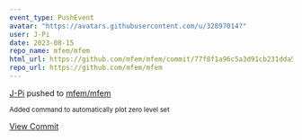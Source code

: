 ```yaml
---
event_type: PushEvent
avatar: "https://avatars.githubusercontent.com/u/32897014?"
user: J-Pi
date: 2023-08-15
repo_name: mfem/mfem
html_url: https://github.com/mfem/mfem/commit/77f8f1a96c5a3d91cb231dda56e1d37141102546
repo_url: https://github.com/mfem/mfem
---
```


<a href='https://github.com/J-Pi' target='_blank'>J-Pi</a> pushed to <a href='https://github.com/mfem/mfem' target='_blank'>mfem/mfem</a>

<small>Added command to automatically plot zero level set</small>

<a href='https://github.com/mfem/mfem/commit/77f8f1a96c5a3d91cb231dda56e1d37141102546' target='_blank'>View Commit</a>